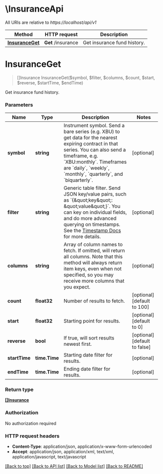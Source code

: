 # \InsuranceApi

All URIs are relative to *https://localhost/api/v1*

Method | HTTP request | Description
------------- | ------------- | -------------
[**InsuranceGet**](InsuranceApi.md#InsuranceGet) | **Get** /insurance | Get insurance fund history.


# **InsuranceGet**
> []Insurance InsuranceGet($symbol, $filter, $columns, $count, $start, $reverse, $startTime, $endTime)

Get insurance fund history.


### Parameters

Name | Type | Description  | Notes
------------- | ------------- | ------------- | -------------
 **symbol** | **string**| Instrument symbol. Send a bare series (e.g. XBU) to get data for the nearest expiring contract in that series.  You can also send a timeframe, e.g. &#x60;XBU:monthly&#x60;. Timeframes are &#x60;daily&#x60;, &#x60;weekly&#x60;, &#x60;monthly&#x60;, &#x60;quarterly&#x60;, and &#x60;biquarterly&#x60;. | [optional] 
 **filter** | **string**| Generic table filter. Send JSON key/value pairs, such as &#x60;{\&quot;key\&quot;: \&quot;value\&quot;}&#x60;. You can key on individual fields, and do more advanced querying on timestamps. See the [Timestamp Docs](https://www.bitmex.com/app/restAPI#timestamp-filters) for more details. | [optional] 
 **columns** | **string**| Array of column names to fetch. If omitted, will return all columns.  Note that this method will always return item keys, even when not specified, so you may receive more columns that you expect. | [optional] 
 **count** | **float32**| Number of results to fetch. | [optional] [default to 100]
 **start** | **float32**| Starting point for results. | [optional] [default to 0]
 **reverse** | **bool**| If true, will sort results newest first. | [optional] [default to false]
 **startTime** | **time.Time**| Starting date filter for results. | [optional] 
 **endTime** | **time.Time**| Ending date filter for results. | [optional] 

### Return type

[**[]Insurance**](Insurance.md)

### Authorization

No authorization required

### HTTP request headers

 - **Content-Type**: application/json, application/x-www-form-urlencoded
 - **Accept**: application/json, application/xml, text/xml, application/javascript, text/javascript

[[Back to top]](#) [[Back to API list]](../README.md#documentation-for-api-endpoints) [[Back to Model list]](../README.md#documentation-for-models) [[Back to README]](../README.md)

